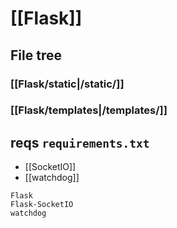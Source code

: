 # [[Flask]]

## File tree
### [[Flask/static|/static/]]
### [[Flask/templates|/templates/]]

## reqs `requirements.txt`

- [[SocketIO]]
- [[watchdog]]
```
Flask
Flask-SocketIO
watchdog
```

